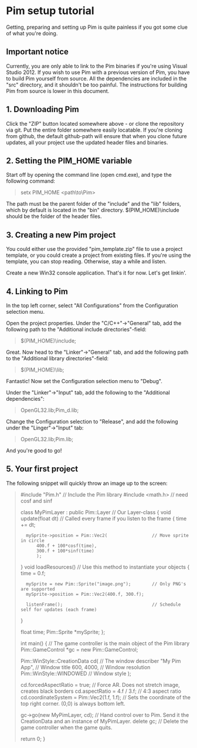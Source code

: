 Pim setup tutorial
==================

Getting, preparing and setting up Pim is quite painless if you got some clue of what you're doing.


## Important notice ##
 
Currently, you are only able to link to the Pim binaries if you're using Visual
Studio 2012. If you wish to use Pim with a previous version of Pim, you have to
build Pim yourself from source. All the dependencies are included in the "src"
directory, and it shouldn't be too painful. The instructions for building Pim
from source is lower in this document.


## 1. Downloading Pim ##

Click the "ZIP" button located somewhere above - or clone the repository via git. 
Put the entire folder somewhere easily locatable. If you're cloning from github, 
the default github-path will ensure that when you clone future updates, all your
project use the updated header files and binaries.


## 2. Setting the PIM_HOME variable ##

Start off by opening the command line (open cmd.exe), and type the following command:
>setx PIM_HOME  <path\to\Pim>

The path must be the parent folder of the "include" and the "lib" folders, which by default
is located in the "bin" directory. $(PIM_HOME)\include should be the folder of the header files.


## 3. Creating a new Pim project ##

You could either use the provided "pim_template.zip" file to use a project template, or you
could create a project from existing files. If you're using the template, you can stop reading.
Otherwise, stay a while and listen.

Create a new Win32 console application. That's it for now. Let's get linkin'.


## 4. Linking to Pim ##

In the top left corner, select "All Configurations" from the Configuration selection menu.

Open the project properties. Under the "C/C++"->"General" tab, add the following path
to the "Additional include directories"-field:

>$(PIM_HOME)\include;

Great. Now head to the "Linker"->"General" tab, and add the following path to the
"Additional library directories"-field:

>$(PIM_HOME)\lib;

Fantastic! Now set the Configuration selection menu to "Debug". 

Under the "Linker"->"Input" tab, add the following to the "Additional
dependencies":

>OpenGL32.lib;Pim_d.lib;

Change the Configuration selection to "Release", and add the following under the 
"Linger"->"Input" tab:

>OpenGL32.lib;Pim.lib;

And you're good to go!


## 5. Your first project ##

The following snippet will quickly throw an image up to the screen:

>\#include "Pim.h"			// Include the Pim library
>\#include <math.h>			// need cosf and sinf
>
>class MyPimLayer : public Pim::Layer 					// Our Layer-class
>{
>	void update(float dt)								// Called every frame if you listen to the frame
>	{
>		time += dt;
>
>		mySprite->position = Pim::Vec2( 				// Move sprite in circle
>			400.f + 100*cosf(time),
>			300.f + 100*sinf(time)
>			);
>	}
>	void loadResources()								// Use this method to instantiate your objects
>	{
>		time = 0.f;
>		
>		mySprite = new Pim::Sprite("image.png");		// Only PNG's are supported
>		mySprite->position = Pim::Vec2(400.f, 300.f);
>
>		listenFrame();									// Schedule self for updates (each frame)
>	}
>
>	float time;
>	Pim::Sprite *mySprite;
>};
>
>int main()
>{
>		// The game controller is the main object of the Pim library
>	Pim::GameControl *gc = new Pim::GameControl;	
>		
>	Pim::WinStyle::CreationData cd(		// The window describer
>		"My Pim App", 					// Window title
>		600, 4000, 						// Window resolution
>		Pim::WinStyle::WINDOWED 		// Window style
>		);
>
>	cd.forcedAspectRatio = true;					// Force AR. Does not stretch image, creates black borders
>	cd.aspectRatio = 4.f / 3.f;						// 4:3 aspect ratio
>	cd.coordinateSystem = Pim::Vec2(1.f, 1.f);		// Sets the coordinate of the top right corner. (0,0) is always bottom left.
>
>	gc->go(new MyPimLayer, cd);			// Hand control over to Pim. Send it the CreationData and an instance of MyPimLayer.
>	delete gc;							// Delete the game controller when the game quits.
>
>	return 0;
>}